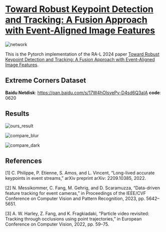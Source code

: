 # [Toward Robust Keypoint Detection and Tracking: A Fusion Approach with Event-Aligned Image Features](https://github.com/yuyangpoi/FF-KDT)

![network](figures/Network.png)

This is the Pytorch implementation of the RA-L 2024 paper [Toward Robust Keypoint Detection and Tracking: A Fusion Approach with Event-Aligned Image Features](https://ieeexplore.ieee.org/abstract/document/10629077). 


## Extreme Corners Dataset
**Baidu Netdisk**: https://pan.baidu.com/s/17W4hOlsyePy-D4sd6Q3aIA  **code**: 0620



## Results
![ours_result](figures/github_ours.gif)

![compare_blur](figures/github_compare_blur.gif)

![compare_dark](figures/github_compare_dark.gif)


## References
[1] C. Philippe, P. Etienne, S. Amos, and L. Vincent, “Long-lived accurate keypoints in event streams,” arXiv preprint arXiv: 2209.10385, 2022.

[2] N. Messikommer, C. Fang, M. Gehrig, and D. Scaramuzza, “Data-driven feature tracking for event cameras,” in Proceedings of the IEEE/CVF Conference on Computer Vision and Pattern Recognition, 2023, pp. 5642–5651.

[3] A. W. Harley, Z. Fang, and K. Fragkiadaki, “Particle video revisited: Tracking through occlusions using point trajectories,” in European Conference on Computer Vision, 2022, pp. 59–75.



